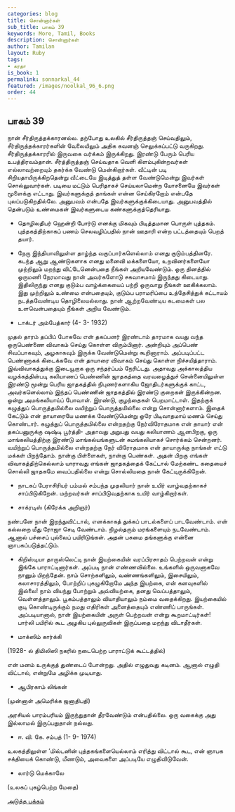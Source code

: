 ```yaml
---
categories: blog
title: சொன்னார்கள்
sub_title: பாகம் 39
keywords: More, Tamil, Books
description: சொன்னார்கள்
author: Tamilan
layout: Ruby
tags:
- சுரதா
is_book: 1
permalink: sonnarkal_44
featured: /images/noolkal_96_6.png
order: 44
---
```



## பாகம் 39

நான் சீர்திருத்தக்காரனல்ல. தற்போது உலகில் சீர்திருத்தஞ் செய்வதிலும், சீர்திருத்தக்காரர்களின் வேலையிலும் அதிக கவனஞ் செலுக்கப்பட்டு வருகிறது. சீர்திருத்தக்காரரில் இருவகை வர்க்கம் இருக்கிறது. இரண்டு பேரும் பெரிய உபத்திரவம்தான். சீர்த்திருத்தஞ் செய்வதாக வெளி கிளம்புகின்றவர்கள் எல்லாவற்றையும் தகர்க்க வேண்டு மென்கிறார்கள். வீட்டின் படி சிறியதாயிருக்கிறதென்று வீட்டையே இடித்துத் தள்ள வேண்டுமென்று இவர்கள் சொல்லுவார்கள். படியை மட்டும் பெரிதாகச் செய்யலாமென்ற யோசனையே இவர்கள் மூளைக்கு எட்டாது. இவர்களுக்குத் தாங்கள் என்ன செய்கிரறோம் என்பதே புலப்படுகிறதில்லே. அனுபவம் என்பதே இவர்களுக்குக்கிடையாது. அனுபவத்தில் தென்படும் உண்மைகள் இவர்களுடைய கண்களுக்குத்தெரியாது.

  * தொழிலதிபர் ஹென்றி போர்டு எனக்கு மிகவும் பிடித்தமான பொருள் புத்தகம். புத்தகத்திற்காகப் பணம் செலவழிப்பதில் நான் ஊதாரி என்ற பட்டத்தையும் பெறத் தயார்.

  * நேரு இந்தியாவிலுள்ள தாழ்ந்த வகுப்பார்களெல்லாம் எனது குடும்பத்தினரே. கடந்த ஆறு ஆண்டுகளாக எனது மனைவி மக்களையோ, உறவினர்களையோ முற்றிலும் மறந்து விட்டேனென்பதை நீங்கள் அறியவேண்டும். ஒரு தினத்தில் ஒருமணி நேரமாவது நான் அவர்களோடு சகவாசமாய் இருந்தது கிடையாது. இதிலிருந்து எனது குடும்ப வாழ்க்கையைப் பற்றி ஒருவாறு நீங்கள் ஊகிக்கலாம். இது முற்றிலும் உண்மை என்பதையும், குடும்ப பராமரிப்பை உத்தேசித்துக் கட்டாயம் நடத்தவேண்டிய தொழிலையல்லாது. நான் ஆற்றவேண்டிய கடமைகள் பல உளவென்பதையும் நீங்கள் அறிய வேண்டும்.

  * டாக்டர் அம்பேத்கார் (4- 3- 1932)

முதல் தாரம் தப்பிப் போகவே என் தகப்பனர் இரண்டாம் தாரமாக வயது வந்த ஒருபெண்ணை விவாகம் செய்து கொள்ள விரும்பினார். அன்றியும் அப்பெண் சிவப்பாகவும், அழகாகவும் இருக்க வேண்டுமென்று கூறினாராம். அப்படிப்பட்ட பெண்ணாகக் கிடைக்கவே என் தாயாரை விவாகம் செய்து கொள்ள நிச்சயித்தாராம். இவ்விவாகத்துக்கு இடையூறாக ஒரு சந்தர்ப்பம் நேரிட்டது. அதாவது அக்காலத்திய வழக்கத்தின்படி கலியாணப் பெண்ணின் ஜாதகத்தை வரவழைத்துச் சென்னையிலுள்ள இரண்டு மூன்று பெரிய ஜாதகத்தில் நிபுணர்களாகிய ஜோதிடர்களுக்குக் காட்ட, அவர்களெல்லாம் இந்தப் பெண்ணின் ஜாதகத்தில் இரண்டு குறைகள் இருக்கின்றன. ஒன்று அமங்கலியாய்ப் போவாள். இரண்டு, குழந்தைகள் பெறமாட்டாள். இதற்குக் கழுத்துப் பொருத்தமில்லை வயிற்றுப் பொருத்தமில்லை என்று சொன்னார்களாம். இதைக் கேட்டும் என் தாயாரையே மணக்க வேண்டுமென்று ஒரே பிடிவாதமாய் மணம் செய்து கொண்டார். கழுத்துப் பொருத்தமில்லை என்றதற்கு நேர்விரோதமாக என் தாயார் என் தகப்பனுருக்கு ஷஷ்டி பூர்த்தி- அதாவது அறுபது வயது கலியாணம் ஆனபிறகு, ஒரு மாங்கலியத்திற்கு இரண்டு மாங்கல்யங்களுடன் சுமங்கலியாகச் சொர்க்கம் சென்றனர். வயிற்றுப் பொருத்தமில்லை என்றதற்கு நேர் விரோதமாக என் தாயாருக்கு நாங்கள் எட்டு மக்கள் பிறந்தோம். நான்கு பிள்ளைகள், நான்கு பெண்கள். அதன் பிறகு எங்கள் விவாகத்திற்கெல்லாம் யாராவது எங்கள் ஜாதகத்தைக் கேட்டால் மேற்கண்ட கதையைச் சொல்லி ஜாதகமே வைப்பதில்லை என்று சொல்லியதை நான் கேட்டிருக்கிறேன்.

  * நாடகப் பேராசிரியர் பம்மல் சம்பந்த முதலியார் நான் உயிர் வாழ்வதற்காகச் சாப்பிடுகிறேன். மற்றவர்கள் சாப்பிடுவதற்காக உயிர் வாழ்கிறார்கள்.

  * சாக்ரடிஸ் (கிரேக்க அறிஞர்)

நண்பனே நான் இறந்துவிட்டால், எனக்காகத் துக்கப் பாடல்களைப் பாடவேண்டாம். என் கல்லறை மீது ரோஜா செடி வேண்டாம். நிழல்தரும் மரங்களையும் நடவேண்டாம். ஆனால் பச்சைப் புல்லைப் பயிரிடுங்கள். அதன் பசுமை தங்களுக்கு என்னை ஞாபகப்படுத்தட்டும்.

  * கிறிஸ்டியா தாருஸ்லெட்டி நான் இயற்கையின் வரப்பிரசாதம் பெற்றவன் என்று இங்கே பாராட்டினார்கள். அப்படி நான் எண்ணவில்லை. உங்களில் ஒருவனாகவே நானும் பிறந்தேன். நாம் சொற்களிலும், வண்ணங்களிலும், இசையிலும், கலாசாரத்திலும், போற்றிப் புகழுகிறோமே அந்த இயற்கை, என் கனவுகளில் இல்லை! நாம் வியந்து போற்றும் அவ்வியற்கை, தனது வெப்பத்தாலும், வெள்ளத்தாலும். பூகம்பத்தாலும் வியாதியாலும் நம்மை வதைக்கிறது. இயற்கையில் குடி கொண்டிருக்கும் நமது எதிரிகள் அனைத்தையும் எண்ணிப் பாருங்கள். அப்படியானால், நான் இயற்கையின் அருள் பெற்றவன் என்று கூறமாட்டிர்கள்! பார்லி பயிரில் கூட அழகிய புல்லுருவிகள் இருப்பதை மறந்து விடாதீர்கள்.

  * மாக்ஸிம் கார்க்கி

(1928- ல் திமிலிஸி நகரில் நடைபெற்ற பாராட்டுக் கூட்டத்தில்)

என் மனம் உருக்குத் துண்டைப் போன்றது. அதில் எழுதுவது கடினம். ஆனால் எழுதி விட்டால், என்றுமே அழிக்க முடியாது.

  * ஆபிரகாம் லிங்கன்

(முன்னாள் அமெரிக்க ஜனாதிபதி)

அரசியல் பாரம்பரியம் இருந்துதான் தீரவேண்டும் என்பதில்லை. ஒரு வகைக்கு அது இல்லாமல் இருப்பதுதான் நல்லது.

  * ஈ. வி. கே. சம்பத் (1- 9- 1974)

உலகத்திலுள்ள ‘மில்டனின் புத்தகங்களையெல்லாம் எரித்து விட்டால் கூட, என் ஞாபக சக்தியைக் கொண்டு, மீணடும், அவைகளை அப்படியே எழுதிவிடுவேன்.

  * லார்டு மெக்காலே

(உலகப் புகழ்பெற்ற மேதை)

[அடுத்த பக்கம்](sonnarkal_45)